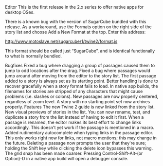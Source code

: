 Editor
This is the first release in the 2.x series to offer native apps for desktop OSes.

There is a known bug with the version of SugarCube bundled with this release. As a workaround, use the Formats option on the right side of the story list and choose Add a New Format at the top. Enter this address:

http://www.motoslave.net/sugarcube/1/twine2/format.js

This format should be called just “SugarCube”, and is identical functionally to what is normally bundled.

Bugfixes
Fixed a bug where dragging a group of passages caused them to jump to odd locations after the drag.
Fixed a bug where passages would jump around after moving from the editor to the story list.
The first passage added to a story is always set as its starting point.
Better handling is done to recover gracefully when a story format fails to load.
In native app builds, the filenames for stories are stripped of any characters that might cause problems (i.e. slashes or colons).
New passages are now properly centered, regardless of zoom level.
A story with no starting point set now archives properly.
Features
The new Twine 2 guide is now linked from the story list.
New visual previews of stories in the list.
You can now rename, test, and duplicate a story from the list instead of having to edit it first.
When a passage is renamed, the editor makes its best effort to change links accordingly. This doesn't yet work if the passage is mentioned in a macro.
Added rudimentary autocomplete when typing links in the passage editor. This only works right now for links, not macro mentions; this may change in the future.
Deleting a passage now prompts the user that they're sure; holding the Shift key while clicking the delete icon bypasses this warning.
The grid snap has been made coarser.
Pressing Control-Shift-Alt-(or Option)-D in a native app build will open a debugger console.
